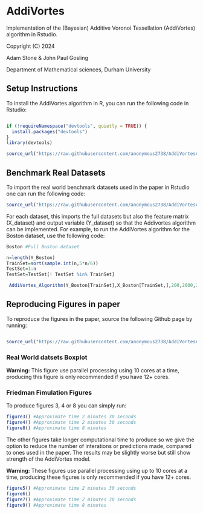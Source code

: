 AddiVortes
===========

Implementation of the (Bayesian) Additive Voronoi Tessellation (AddiVortes) algorithm in Rstudio.

Copyright (C) 2024

Adam Stone  & John Paul Gosling

Department of Mathematical sciences, Durham University
 
Setup Instructions
------------------

To install the AddiVortes algorithm in R, you can run the following code in Rstudio: 

```r

if (!requireNamespace("devtools", quietly = TRUE)) {
  install.packages("devtools")
}
library(devtools)

source_url("https://raw.githubusercontent.com/anonymous2738/AddiVortesAlgorithm/main/AddiVortesMainCode.R")

```


Benchmark Real Datasets
-----------------------------

To import the real world benchmark datasets used in the paper in Rstudio one can run the following code:

```r
source_url("https://raw.githubusercontent.com/anonymous2738/AddiVortesAlgorithm/main/Datasets.R")

```

For each dataset, this imports the full datasets but also the feature matrix (X_dataset) and output variable (Y_dataset) so that the Addivortes algorithm can be implemented. For example, to run the AddiVortes algorithm for the Boston dataset, use the following code:

```r
Boston #Full Boston dataset

n=length(Y_Boston)
TrainSet=sort(sample.int(n,5*n/6))
TestSet=1:n
TestSet=TestSet[! TestSet %in% TrainSet]

 AddiVortes_Algorithm(Y_Boston[TrainSet],X_Boston[TrainSet,],200,2000,200,6,0.85,3,0.8,3,25,Y_Boston[TestSet,],X_Boston[TestSet,],IntialSigma = "Linear")

```
Reproducing Figures in paper 
---------------------------

To reproduce the figures in the paper, source the following Github page by running:

```r

source_url("https://raw.githubusercontent.com/anonymous2738/AddiVortesAlgorithm/main/CodeForFigures.R")

```

### Real World datsets Boxplot


**Warning:** This figure use parallel processing using 10 cores at a time, producing this figure is only recommended if you have 12+ cores.

### Friedman Fimulation Figures

To produce figures 3, 4 or 8 you can simply run:

```r
figure3() #Approximate time 2 minutes 30 seconds
figure4() #Approximate time 2 minutes 30 seconds
figure8() #Approximate time 8 minutes
```
The other figures take longer computational time to produce so we give the option to reduce the number of interations or predictions made, compared to ones used in the paper. The results may be slightly worse but still show strength of the AddiVortes model.

**Warning:** These figures use parallel processing using up to 10 cores at a time, producing these figures is only recommended if you have 12+ cores.

```r
figure5() #Approximate time 2 minutes 30 seconds
figure6() 
figure7() #Approximate time 2 minutes 30 seconds
figure9() #Approximate time 8 minutes
```


